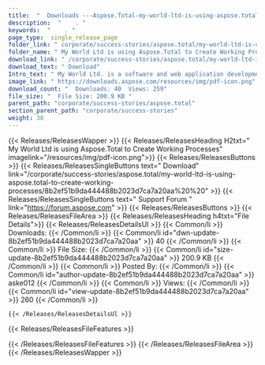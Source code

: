 ```yaml
---
title:  "  Downloads ---Aspose.Total-my-world-ltd-is-using-aspose.total-to-create-working-processes . " 
description:  "    . " 
keywords:  "    . " 
page_type:  single_release_page
folder_link: " corporate/success-stories/aspose.total/my-world-ltd-is-using-aspose.total-to-create-working-processes/"
folder_name: " My World Ltd is using Aspose.Total to Create Working Processes"
download_link: " /corporate/success-stories/aspose.total/my-world-ltd-is-using-aspose.total-to-create-working-processes/8b2ef51b9da444488b2023d7ca7a20aa"
download_text: " Download"
Intro_text: " My World Ltd. is a software and web application development company, established..."
image_link: " https://downloads.aspose.com/resources/img/pdf-icon.png"
download_count: "  Downloads: 40  Views: 259"
file_size: "  File Size: 200.9 KB "
parent_path: "corporate/success-stories/aspose.total"
section_parent_path: "corporate/success-stories"
weight: 30 
---
```


{{< Releases/ReleasesWapper >}}
  {{< Releases/ReleasesHeading H2txt=" My World Ltd is using Aspose.Total to Create Working Processes" imagelink="/resources/img/pdf-icon.png">}}
  {{< Releases/ReleasesButtons >}}
    {{< Releases/ReleasesSingleButtons text=" Download" link="/corporate/success-stories/aspose.total/my-world-ltd-is-using-aspose.total-to-create-working-processes/8b2ef51b9da444488b2023d7ca7a20aa%20%20" >}}
    {{< Releases/ReleasesSingleButtons text=" Support Forum " link="https://forum.aspose.com" >}}
  {{< Releases/ReleasesButtons >}}
  {{< Releases/ReleasesFileArea >}}
    {{< Releases/ReleasesHeading h4txt="File Details">}}
    {{< Releases/ReleasesDetailsUl >}}
            {{< Common/li  >}} Downloads: {{< /Common/li >}} 
      {{< Common/li id="dwn-update-8b2ef51b9da444488b2023d7ca7a20aa" >}} 40 {{< /Common/li >}} 
      {{< Common/li  >}} File Size: {{< /Common/li >}} 
      {{< Common/li id="size-update-8b2ef51b9da444488b2023d7ca7a20aa" >}} 200.9 KB {{< /Common/li >}} 
      {{< Common/li  >}} Posted By: {{< /Common/li >}} 
      {{< Common/li id="author-update-8b2ef51b9da444488b2023d7ca7a20aa" >}} aske012 {{< /Common/li >}} 
      {{< Common/li  >}} Views: {{< /Common/li >}} 
      {{< Common/li id="view-update-8b2ef51b9da444488b2023d7ca7a20aa" >}} 260 {{< /Common/li >}} 

    {{< /Releases/ReleasesDetailsUl >}}

  {{< Releases/ReleasesFileFeatures >}}
      
  {{< /Releases/ReleasesFileFeatures >}}
 {{< /Releases/ReleasesFileArea >}}
{{< /Releases/ReleasesWapper >}}


